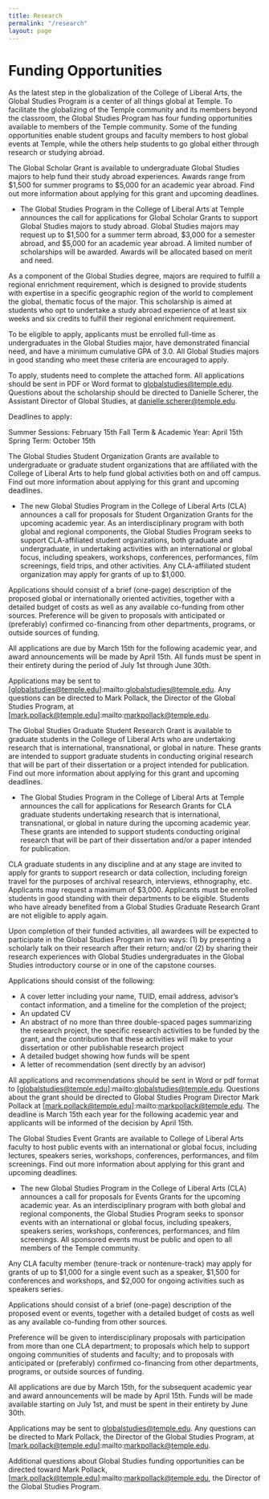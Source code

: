 ```yaml
---
title: Research
permalink: "/research"
layout: page
---
```

# Funding Opportunities

As the latest step in the globalization of the College of Liberal Arts, the Global Studies Program is a center of all things global at Temple. To facilitate the globalizing of the Temple community and its members beyond the classroom, the Global Studies Program has four funding opportunities available to members of the Temple community. Some of the funding opportunities enable student groups and faculty members to host global events at Temple, while the others help students to go global either through research or studying abroad.

The Global Scholar Grant is available to undergraduate Global Studies majors to help fund their study abroad experiences.  Awards range from $1,500 for summer programs to $5,000 for an academic year abroad. Find out more information about applying for this grant and upcoming deadlines.
- The Global Studies Program in the College of Liberal Arts at Temple announces the call for applications for Global Scholar Grants to support Global Studies majors to study abroad. Global Studies majors may request up to $1,500 for a summer term abroad, $3,000 for a semester abroad, and $5,000 for an academic year abroad. A limited number of scholarships will be awarded. Awards will be allocated based on merit and need.

As a component of the Global Studies degree, majors are required to fulfill a regional enrichment requirement, which is designed to provide students with expertise in a specific geographic region of the world to complement the global, thematic focus of the major. This scholarship is aimed at students who opt to undertake a study abroad experience of at least six weeks and six credits to fulfill their regional enrichment requirement.

To be eligible to apply, applicants must be enrolled full-time as undergraduates in the Global Studies major, have demonstrated financial need, and have a minimum cumulative GPA of 3.0. All Global Studies majors in good standing who meet these criteria are encouraged to apply.

To apply, students need to complete the attached form. All applications should be sent in PDF or Word format to globalstudies@temple.edu.  Questions about the scholarship should be directed to Danielle Scherer, the Assistant Director of Global Studies, at danielle.scherer@temple.edu.

Deadlines to apply:

Summer Sessions: February 15th
Fall Term & Academic Year: April 15th
Spring Term: October 15th

[Global Studies’ Undergraduate Study Abroad Scholarship Application]:http://www.cla.temple.edu/wp-content/uploads/2016/04/Global-Studies-Study-Abroad-Scholarship.docx

The Global Studies Student Organization Grants are available to undergraduate or graduate student organizations that are affiliated with the College of Liberal Arts to help fund global activities both on and off campus. Find out more information about applying for this grant and upcoming deadlines.
- The new Global Studies Program in the College of Liberal Arts (CLA) announces a call for proposals for Student Organization Grants for the upcoming academic year. As an interdisciplinary program with both global and regional components, the Global Studies Program seeks to support CLA-affiliated student organizations, both graduate and undergraduate, in undertaking activities with an international or global focus, including speakers, workshops, conferences, performances, film screenings, field trips, and other activities. Any CLA-affiliated student organization may apply for grants of up to $1,000.

Applications should consist of a brief (one-page) description of the proposed global or internationally oriented activities, together with a detailed budget of costs as well as any available co-funding from other sources. Preference will be given to proposals with anticipated or (preferably) confirmed co-financing from other departments, programs, or outside sources of funding.

All applications are due by March 15th for the following academic year, and award announcements will be made by April 15th. All funds must be spent in their entirety during the period of July 1st through June 30th.

Applications may be sent to [globalstudies@temple.edu]:mailto:globalstudies@temple.edu. Any questions can be directed to Mark Pollack, the Director of the Global Studies Program, at [mark.pollack@temple.edu]:mailto:markpollack@temple.edu.

The Global Studies Graduate Student Research Grant is available to graduate students in the College of Liberal Arts who are undertaking research that is international, transnational, or global in nature.  These grants are intended to support graduate students in conducting original research that will be part of their dissertation or a project intended for publication.  Find out more information about applying for this grant and upcoming deadlines.
- The Global Studies Program in the College of Liberal Arts at Temple announces the call for applications for Research Grants for CLA graduate students undertaking research that is international, transnational, or global in nature during the upcoming academic year. These grants are intended to support students conducting original research that will be part of their dissertation and/or a paper intended for publication.

CLA graduate students in any discipline and at any stage are invited to apply for grants to support research or data collection, including foreign travel for the purposes of archival research, interviews, ethnography, etc.  Applicants may request a maximum of $3,000. Applicants must be enrolled students in good standing with their departments to be eligible.  Students who have already benefited from a Global Studies Graduate Research Grant are not eligible to apply again.

Upon completion of their funded activities, all awardees will be expected to participate in the Global Studies Program in two ways: (1) by presenting a scholarly talk on their research after their return; and/or (2) by sharing their research experiences with Global Studies undergraduates in the Global Studies introductory course or in one of the capstone courses.

Applications should consist of the following:

- A cover letter including your name, TUID, email address, advisor’s contact information, and a timeline for the completion of the project;
- An updated CV
- An abstract of no more than three double-spaced pages summarizing the research project, the specific research activities to be funded by the grant, and the contribution that these activities will make to your dissertation or other publishable research project
- A detailed budget showing how funds will be spent
- A letter of recommendation (sent directly by an advisor)

All applications and recommendations should be sent in Word or pdf format to [globalstudies@temple.edu]:mailto:globalstudies@temple.edu. Questions about the grant should be directed to Global Studies Program Director Mark Pollack at [mark.pollack@temple.edu]:mailto:markpollack@temple.edu. The deadline is March 15th each year for the following academic year and applicants will be informed of the decision by April 15th.

The Global Studies Event Grants are available to College of Liberal Arts faculty to host public events with an international or global focus, including lectures, speakers series, workshops, conferences, performances, and film screenings. Find out more information about applying for this grant and upcoming deadlines.
- The new Global Studies Program in the College of Liberal Arts (CLA) announces a call for proposals for Events Grants for the upcoming academic year. As an interdisciplinary program with both global and regional components, the Global Studies Program seeks to sponsor events with an international or global focus, including speakers, speakers series, workshops, conferences, performances, and film screenings. All sponsored events must be public and open to all members of the Temple community.

Any CLA faculty member (tenure-track or nontenure-track) may apply for grants of up to $1,000 for a single event such as a speaker, $1,500 for conferences and workshops, and $2,000 for ongoing activities such as speakers series.

Applications should consist of a brief (one-page) description of the proposed event or events, together with a detailed budget of costs as well as any available co-funding from other sources.

Preference will be given to interdisciplinary proposals with participation from more than one CLA department; to proposals which help to support ongoing communities of students and faculty; and to proposals with anticipated or (preferably) confirmed co-financing from other departments, programs, or outside sources of funding.

All applications are due by March 15th, for the subsequent academic year and award announcements will be made by April 15th. Funds will be made available starting on July 1st, and must be spent in their entirety by June 30th.

Applications may be sent to globalstudies@temple.edu. Any questions can be directed to Mark Pollack, the Director of the Global Studies Program, at [mark.pollack@temple.edu]:mailto:markpollack@temple.edu.

Additional questions about Global Studies funding opportunities can be directed toward Mark Pollack, [mark.pollack@temple.edu]:mailto:markpollack@temple.edu, the Director of the Global Studies Program.
